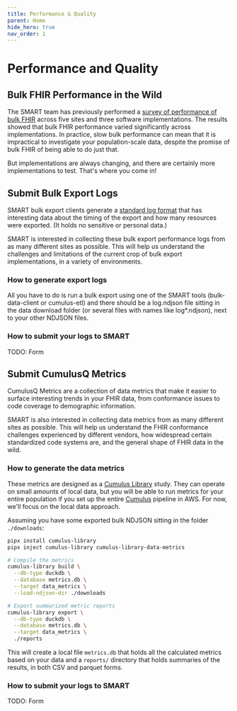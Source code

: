```yaml
---
title: Performance & Quality
parent: Home
hide_hero: true
nav_order: 1
---
```

# Performance and Quality

## Bulk FHIR Performance in the Wild
The SMART team has previously performed a 
[survey of performance of bulk FHIR](https://pmc.ncbi.nlm.nih.gov/articles/PMC11031206/) 
across five sites and three software implementations. The results showed that bulk FHIR performance varied significantly across implementations. In practice, slow bulk performance can mean that it is impractical to investigate your population-scale data, despite the promise of bulk FHIR of being able to do just that.

But implementations are always changing, and there are certainly more implementations to test. That's where you come in!

## Submit Bulk Export Logs
SMART bulk export clients generate a 
[standard log format](https://github.com/smart-on-fhir/bulk-data-client/wiki/Bulk-Data-Export-Log-Items)
that has interesting data about the timing of the export and how many resources were exported. (It holds no sensitive or personal data.)

SMART is interested in collecting these bulk export performance logs from as many different sites as possible. This will help us understand the challenges and limitations of the current crop of bulk export implementations, in a variety of environments.

### How to generate export logs
All you have to do is run a bulk export using one of the SMART tools (bulk-data-client or cumulus-etl) and there should be a log.ndjson file sitting in the data download folder (or several files with names like log*.ndjson), next to your other NDJSON files.

### How to submit your logs to SMART
TODO: Form

## Submit CumulusQ Metrics
CumulusQ Metrics are a collection of data metrics that make it easier to surface interesting trends in your FHIR data, from conformance issues to code coverage to demographic information.

SMART is also interested in collecting data metrics from as many different sites as possible. This will help us understand the FHIR conformance challenges experienced by different vendors, how widespread certain standardized code systems are, and the general shape of FHIR data in the wild.

### How to generate the data metrics
These metrics are designed as a 
[Cumulus Library](https://docs.smarthealthit.org/cumulus/library/)
study. They can operate on small amounts of local data, but you will be able to run metrics for your entire population if you set up the entire 
[Cumulus](https://docs.smarthealthit.org/cumulus/) pipeline in AWS. For now, we'll focus on the local data approach.

Assuming you have some exported bulk NDJSON sitting in the folder `./downloads`:

```sh
pipx install cumulus-library
pipx inject cumulus-library cumulus-library-data-metrics

# Compile the metrics
cumulus-library build \
  --db-type duckdb \
  --database metrics.db \
  --target data_metrics \
  --load-ndjson-dir ./downloads

# Export summarized metric reports
cumulus-library export \
  --db-type duckdb \
  --database metrics.db \
  --target data_metrics \
  ./reports
```
This will create a local file `metrics.db` that holds all the calculated metrics based on your data
and a `reports/` directory that holds summaries of the results, in both CSV and parquet forms.

### How to submit your logs to SMART
TODO: Form
